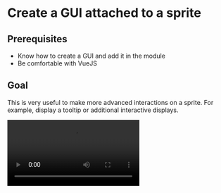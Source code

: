 # Create a GUI attached to a sprite

## Prerequisites

- Know how to create a GUI and add it in the module
- Be comfortable with VueJS

## Goal

This is very useful to make more advanced interactions on a sprite. For example, display a tooltip or additional interactive displays.

<Video src="/assets/rpgjs_gui.mp4" /> 

## The Full GUI

<PathTo to="guiDir" file="tooltip.vue" />

```vue
<template>
	<span class="tooltip tooltip-effect" :class="{ hover }">
		<span class="tooltip-item"></span>
			<span class="tooltip-content clearfix">
				<img :src="image" /><span class="tooltip-text">
					<h2>{{ name }}</h2> By {{ ownerName }}
					<a :href="permalink">See in OpenSea</a>
			</span>
		</span>
	</span>
</template>

<script>
export default {
  name: "my-tooltip",
  rpgAttachToSprite: true,
  props: ["spriteData"],
  inject: ["rpgScene"],
  data() {
    return {
      hover: false,
      image: '',
      name: '',
      ownerName: '',
      permalink: ''
    };
  },
  async mounted() {
    const item = await fetch(`https://testnets-api.opensea.io/api/v1/assets?order_direction=desc&offset=0&limit=1`)
        .then((res) => res.json())
        .then((res) => res.assets[0])
    this.image = item.image_preview_url
    this.name = item.name
    this.ownerName = item.owner.user.username
    this.permalink = item.permalink
    const sprite = this.rpgScene().getSprite(this.spriteData.id)
    console.log(sprite)
    setTimeout(() => { this.hover = true }, 100)
  },
  methods: {},
};
</script>

<style lang="scss">
.tooltip {
	display: inline;
	position: relative;
	z-index: 999;
    left: 16px;
}

/* Gap filler */

.tooltip-item::after {
	content: '';
	position: absolute;
	width: 360px;
	height: 20px;
	bottom: 100%;
	left: 50%;
	pointer-events: none;
	transform: translateX(-50%);
}

.tooltip:hover .tooltip-item::after {
	pointer-events: auto;
}

/* Tooltip */

.tooltip-content {
	position: absolute;
	z-index: 9999;
	width: 360px;
	left: 50%;
	margin: 0 0 20px -180px;
	bottom: 100%;
	text-align: left;
	font-size: 0.765em;
	line-height: 1.4;
	box-shadow: -5px -5px 15px rgba(48,54,61,0.2);
	background: #2a3035;
	opacity: 0;
	cursor: default;
	pointer-events: none;
}

.tooltip-effect .tooltip-content {
	transform: translate3d(0,-10px,0);
	transition: opacity 0.3s, transform 0.3s;
}

.tooltip.hover .tooltip-content {
	pointer-events: auto;
	opacity: 1;
	transform: translate3d(0,0,0) rotate3d(0,0,0,0);
}
/* Arrow */

.tooltip-content::after {
	content: '';
	top: 100%;
	left: 50%;
	border: solid transparent;
	height: 0;
	width: 0;
	position: absolute;
	pointer-events: none;
	border-color: transparent;
	border-top-color: #2a3035;
	border-width: 10px;
	margin-left: -10px;
}

/* Tooltip content*/

.tooltip-content img {
	position: relative;
	max-width: 300px;
	display: block;
	float: left;
	margin-right: 1em;
}

.tooltip-text {
	line-height: 1.35;
	display: block;
	padding: 1.31em 1.21em 1.21em 0;
	color: #fff;
    font-family: Lato;
}

.tooltip-text a {
	font-weight: bold;
    color: #fff;
}
</style>
```

To attach a GUI to a sprite, you can add the property `rpgAttachToSprite: true` in the component. In this way, you will be able to retrieve the data from the sprite with `props: ["spriteData"]`

:::tip Warning 
Attention, if you want to see the modifications of the sprite, don't use `spriteData`, it's just the data sent once when opening the GUI

`spriteData` is an object, not the instance of type `RpgSprite`. If you want to retrieve the instance, you have to retrieve it from the scene with

```ts
const sprite = this.rpgScene().getSprite(this.spriteData.id)
```
:::

## Trigger the GUI

You have either the client side solution or the server side solution. 

- Advantage on the client side: instantaneous, no communication with the server
- Disadvantage: the server does not have the authority and cannot trigger it for all players at once

On the server side, it's the opposite :)

### Client Side

1. you must open the menu, as usual (here, named `my-tooltip`)

```ts
RpgGui.display('my-tooltip')
```

You can open it whenever you want, for example, after loading a map

```ts
import { RpgClient, RpgModule, RpgGui } from '@rpgjs/client'
import myTooltip from './gui/tooltip.vue'

@RpgModule<RpgClient>({ 
    scenes: {
        map: {
            onAfterLoading() {
                RpgGui.display('my-tooltip')
            }
        }
    },
    gui: [
        myTooltip
    ]
})
export default class RpgClientModuleEngine {}
```

2. Then you can trigger the opening on the sprite

<PathTo to="clientDir" file="sprite.ts" />

```ts
import { RpgSprite, RpgSpriteHooks } from '@rpgjs/client'

export const sprite: RpgSpriteHooks = {
    onInit(sprite: RpgSprite) {
        sprite.interactive = true
        sprite.on('click', () => {
            sprite.guiDisplay = !sprite.guiDisplay
        })
    }
}
```

Clicking on the sprite opens (or closes) the tooltip

## Server Side

> Even if we are on the server side, remember to add the GUI in the client side module

<PathTo to="playerFile" />

```ts
import { RpgPlayer, RpgPlayerHooks } from '@rpgjs/server'
 
export const player: RpgPlayerHooks = {
    onJoinMap(player: RpgPlayer) {
        player.gui('my-tooltip').open()
        player.showAttachedGui()
		// you can hide with player.hideAttachedGui()
    }
}
```

We open the `my-tooltip` GUI and display the player's tooltip 

:::tip Tip 
You can indicate which tooltips you want to display by specifying the events (or players) in parameter: 

```ts
player.showAttachedGui([otherEvent, otherPlayer])
```
:::